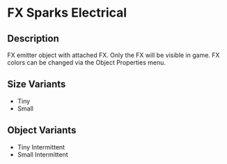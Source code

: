 # FX Sparks Electrical

## Description

FX emitter object with attached FX. Only the FX will be visible in game. FX colors can be changed via the Object Properties menu.

## Size Variants

* Tiny
* Small

## Object Variants

* Tiny Intermittent
* Small Intermittent
